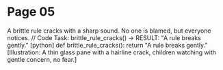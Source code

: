 # Page 05

A brittle rule cracks with a sharp sound.
No one is blamed, but everyone notices.
// Code Task: brittle_rule_cracks() → RESULT: "A rule breaks gently."
[python]
def brittle_rule_cracks():
    return "A rule breaks gently."
[Illustration: A thin glass pane with a hairline crack, children watching with gentle concern, no fear.]
